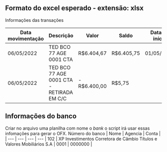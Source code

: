 
## Formato do excel esperado - extensão: xlsx

Informações das transações

Data movimentação | Descrição | Valor | Saldo | Data de início | Data final | 
| --- | --- | --- | --- | --- | --- |
06/05/2022 | TED BCO 77 AGE 0001 CTA | R$6.404,67 | R$6.405,75 | 01/05/2022 | 31/05/2022 |
06/05/2022 | TED BCO 77 AGE 0001 CTA - RETIRADA EM C/C | -R$6.400,00 | R$5,75 | | |

## Informações do banco

Criar no arquivo uma planilha com nome o *bank* o script irá usar essas infomações para gerar o OFX.
Número do banco | Nome | Agencia | Conta |
| --- | --- | --- | --- |
102 | XP Investimentos Corretora de Câmbio Títulos e Valores Mobiliários S.A | 0001 | 0000000 |